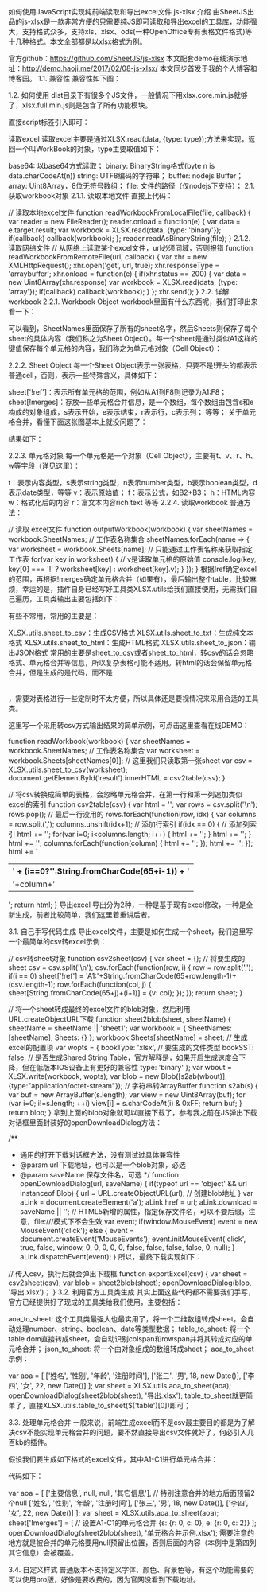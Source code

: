 如何使用JavaScript实现纯前端读取和导出excel文件
js-xlsx 介绍
由SheetJS出品的js-xlsx是一款非常方便的只需要纯JS即可读取和导出excel的工具库，功能强大，支持格式众多，支持xls、xlsx、ods(一种OpenOffice专有表格文件格式)等十几种格式。本文全部都是以xlsx格式为例。

官方github：https://github.com/SheetJS/js-xlsx
本文配套demo在线演示地址：http://demo.haoji.me/2017/02/08-js-xlsx/
本文同步首发于我的个人博客和博客园。
1.1. 兼容性
兼容性如下图：



1.2. 如何使用
dist目录下有很多个JS文件，一般情况下用xlsx.core.min.js就够了，xlsx.full.min.js则是包含了所有功能模块。



直接script标签引入即可：

<script type="text/javascript" src="./js/xlsx.core.min.js"></script>
读取excel
读取excel主要是通过XLSX.read(data, {type: type});方法来实现，返回一个叫WorkBook的对象，type主要取值如下：

base64: 以base64方式读取；
binary: BinaryString格式(byte n is data.charCodeAt(n))
string: UTF8编码的字符串；
buffer: nodejs Buffer；
array: Uint8Array，8位无符号数组；
file: 文件的路径（仅nodejs下支持）；
2.1. 获取workbook对象
2.1.1. 读取本地文件
直接上代码：

// 读取本地excel文件
function readWorkbookFromLocalFile(file, callback) {
    var reader = new FileReader();
    reader.onload = function(e) {
        var data = e.target.result;
        var workbook = XLSX.read(data, {type: 'binary'});
        if(callback) callback(workbook);
    };
    reader.readAsBinaryString(file);
}
2.1.2. 读取网络文件
// 从网络上读取某个excel文件，url必须同域，否则报错
function readWorkbookFromRemoteFile(url, callback) {
    var xhr = new XMLHttpRequest();
    xhr.open('get', url, true);
    xhr.responseType = 'arraybuffer';
    xhr.onload = function(e) {
        if(xhr.status == 200) {
            var data = new Uint8Array(xhr.response)
            var workbook = XLSX.read(data, {type: 'array'});
            if(callback) callback(workbook);
        }
    };
    xhr.send();
}
2.2. 详解 workbook
2.2.1. Workbook Object
workbook里面有什么东西呢，我们打印出来看一下：



可以看到，SheetNames里面保存了所有的sheet名字，然后Sheets则保存了每个sheet的具体内容（我们称之为Sheet Object）。每一个sheet是通过类似A1这样的键值保存每个单元格的内容，我们称之为单元格对象（Cell Object）：



2.2.2. Sheet Object
每一个Sheet Object表示一张表格，只要不是!开头的都表示普通cell，否则，表示一些特殊含义，具体如下：

sheet['!ref']：表示所有单元格的范围，例如从A1到F8则记录为A1:F8；
sheet[!merges]：存放一些单元格合并信息，是一个数组，每个数组由包含s和e构成的对象组成，s表示开始，e表示结束，r表示行，c表示列；
等等；
关于单元格合并，看懂下面这张图基本上就没问题了：



结果如下：



2.2.3. 单元格对象
每一个单元格是一个对象（Cell Object），主要有t、v、r、h、w等字段（详见这里）：

t：表示内容类型，s表示string类型，n表示number类型，b表示boolean类型，d表示date类型，等等
v：表示原始值；
f：表示公式，如B2+B3；
h：HTML内容
w：格式化后的内容
r：富文本内容rich text
等等
2.2.4. 读取workbook
普通方法：

// 读取 excel文件
function outputWorkbook(workbook) {
    var sheetNames = workbook.SheetNames; // 工作表名称集合
    sheetNames.forEach(name => {
        var worksheet = workbook.Sheets[name]; // 只能通过工作表名称来获取指定工作表
        for(var key in worksheet) {
            // v是读取单元格的原始值
            console.log(key, key[0] === '!' ? worksheet[key] : worksheet[key].v);
        }
    });
}
根据!ref确定excel的范围，再根据!merges确定单元格合并（如果有），最后输出整个table，比较麻烦，幸运的是，插件自身已经写好工具类XLSX.utils给我们直接使用，无需我们自己遍历，工具类输出主要包括如下：



有些不常用，常用的主要是：

XLSX.utils.sheet_to_csv：生成CSV格式
XLSX.utils.sheet_to_txt：生成纯文本格式
XLSX.utils.sheet_to_html：生成HTML格式
XLSX.utils.sheet_to_json：输出JSON格式
常用的主要是sheet_to_csv或者sheet_to_html，转csv的话会忽略格式、单元格合并等信息，所以复杂表格可能不适用。转html的话会保留单元格合并，但是生成的是<html></html>代码，而不是<table></table>，需要对表格进行一些定制时不太方便，所以具体还是要视情况来采用合适的工具类。

这里写一个采用转csv方式输出结果的简单示例，可点击这里查看在线DEMO：

function readWorkbook(workbook)
{
    var sheetNames = workbook.SheetNames; // 工作表名称集合
    var worksheet = workbook.Sheets[sheetNames[0]]; // 这里我们只读取第一张sheet
    var csv = XLSX.utils.sheet_to_csv(worksheet);
    document.getElementById('result').innerHTML = csv2table(csv);
}

// 将csv转换成简单的表格，会忽略单元格合并，在第一行和第一列追加类似excel的索引
function csv2table(csv)
{
    var html = '<table>';
    var rows = csv.split('\n');
    rows.pop(); // 最后一行没用的
    rows.forEach(function(row, idx) {
        var columns = row.split(',');
        columns.unshift(idx+1); // 添加行索引
        if(idx == 0) { // 添加列索引
            html += '<tr>';
            for(var i=0; i<columns.length; i++) {
                html += '<th>' + (i==0?'':String.fromCharCode(65+i-1)) + '</th>';
            }
            html += '</tr>';
        }
        html += '<tr>';
        columns.forEach(function(column) {
            html += '<td>'+column+'</td>';
        });
        html += '</tr>';
    });
    html += '</table>';
    return html;
}
导出excel
导出分为2种，一种是基于现有excel修改，一种是全新生成，前者比较简单，我们这里着重讲后者。

3.1. 自己手写代码生成
导出excel文件，主要是如何生成一个sheet，我们这里写一个最简单的csv转excel示例：

// csv转sheet对象
function csv2sheet(csv) {
    var sheet = {}; // 将要生成的sheet
    csv = csv.split('\n');
    csv.forEach(function(row, i) {
        row = row.split(',');
        if(i == 0) sheet['!ref'] = 'A1:'+String.fromCharCode(65+row.length-1)+(csv.length-1);
        row.forEach(function(col, j) {
            sheet[String.fromCharCode(65+j)+(i+1)] = {v: col};
        });
    });
    return sheet;
}

// 将一个sheet转成最终的excel文件的blob对象，然后利用URL.createObjectURL下载
function sheet2blob(sheet, sheetName) {
    sheetName = sheetName || 'sheet1';
    var workbook = {
        SheetNames: [sheetName],
        Sheets: {}
    };
    workbook.Sheets[sheetName] = sheet;
    // 生成excel的配置项
    var wopts = {
        bookType: 'xlsx', // 要生成的文件类型
        bookSST: false, // 是否生成Shared String Table，官方解释是，如果开启生成速度会下降，但在低版本IOS设备上有更好的兼容性
        type: 'binary'
    };
    var wbout = XLSX.write(workbook, wopts);
    var blob = new Blob([s2ab(wbout)], {type:"application/octet-stream"});
    // 字符串转ArrayBuffer
    function s2ab(s) {
        var buf = new ArrayBuffer(s.length);
        var view = new Uint8Array(buf);
        for (var i=0; i!=s.length; ++i) view[i] = s.charCodeAt(i) & 0xFF;
        return buf;
    }
    return blob;
}
拿到上面的blob对象就可以直接下载了，参考我之前在JS弹出下载对话框里面封装好的openDownloadDialog方法：

/**
 * 通用的打开下载对话框方法，没有测试过具体兼容性
 * @param url 下载地址，也可以是一个blob对象，必选
 * @param saveName 保存文件名，可选
 */
function openDownloadDialog(url, saveName)
{
    if(typeof url == 'object' && url instanceof Blob)
    {
        url = URL.createObjectURL(url); // 创建blob地址
    }
    var aLink = document.createElement('a');
    aLink.href = url;
    aLink.download = saveName || ''; // HTML5新增的属性，指定保存文件名，可以不要后缀，注意，file:///模式下不会生效
    var event;
    if(window.MouseEvent) event = new MouseEvent('click');
    else
    {
        event = document.createEvent('MouseEvents');
        event.initMouseEvent('click', true, false, window, 0, 0, 0, 0, 0, false, false, false, false, 0, null);
    }
    aLink.dispatchEvent(event);
}
所以，最终下载实现如下：

// 传入csv，执行后就会弹出下载框
function exportExcel(csv) {
    var sheet = csv2sheet(csv);
    var blob = sheet2blob(sheet);
    openDownloadDialog(blob, '导出.xlsx')；
}
3.2. 利用官方工具类生成
其实上面这些代码都不需要我们手写，官方已经提供好了现成的工具类给我们使用，主要包括：

aoa_to_sheet: 这个工具类最强大也最实用了，将一个二维数组转成sheet，会自动处理number、string、boolean、date等类型数据；
table_to_sheet: 将一个table dom直接转成sheet，会自动识别colspan和rowspan并将其转成对应的单元格合并；
json_to_sheet: 将一个由对象组成的数组转成sheet；
aoa_to_sheet示例：

var aoa = [
    ['姓名', '性别', '年龄', '注册时间'],
    ['张三', '男', 18, new Date()],
    ['李四', '女', 22, new Date()]
];
var sheet = XLSX.utils.aoa_to_sheet(aoa);
openDownloadDialog(sheet2blob(sheet), '导出.xlsx');
table_to_sheet就更简单了，直接XLSX.utils.table_to_sheet($('table')[0])即可；

3.3. 处理单元格合并
一般来说，前端生成excel而不是csv最主要目的都是为了解决csv不能实现单元格合并的问题，要不然直接导出csv文件就好了，何必引入几百kb的插件。

假设我们要生成如下格式的excel文件，其中A1-C1进行单元格合并：



代码如下：

var aoa = [
    ['主要信息', null, null, '其它信息'], // 特别注意合并的地方后面预留2个null
    ['姓名', '性别', '年龄', '注册时间'],
    ['张三', '男', 18, new Date()],
    ['李四', '女', 22, new Date()]
];
var sheet = XLSX.utils.aoa_to_sheet(aoa);
sheet['!merges'] = [
    // 设置A1-C1的单元格合并
    {s: {r: 0, c: 0}, e: {r: 0, c: 2}}
];
openDownloadDialog(sheet2blob(sheet), '单元格合并示例.xlsx');
需要注意的地方就是被合并的单元格要用null预留出位置，否则后面的内容（本例中是第四列其它信息）会被覆盖。

3.4. 自定义样式
普通版本不支持定义字体、颜色、背景色等，有这个功能需要的可以使用pro版，好像是要收费的，因为官网没看到下载地址。